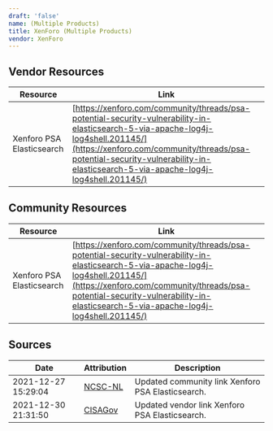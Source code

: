 ```yaml
---
draft: 'false'
name: (Multiple Products)
title: XenForo (Multiple Products)
vendor: XenForo
---
```


## Vendor Resources
| Resource | Link |
| --- | --- |
| Xenforo PSA Elasticsearch | [https://xenforo.com/community/threads/psa-potential-security-vulnerability-in-elasticsearch-5-via-apache-log4j-log4shell.201145/](https://xenforo.com/community/threads/psa-potential-security-vulnerability-in-elasticsearch-5-via-apache-log4j-log4shell.201145/) |

## Community Resources
| Resource | Link |
| --- | --- |
| Xenforo PSA Elasticsearch | [https://xenforo.com/community/threads/psa-potential-security-vulnerability-in-elasticsearch-5-via-apache-log4j-log4shell.201145/](https://xenforo.com/community/threads/psa-potential-security-vulnerability-in-elasticsearch-5-via-apache-log4j-log4shell.201145/) |


## Sources
| Date | Attribution | Description |
| --- | --- | --- |
| 2021-12-27 15:29:04 | [NCSC-NL](https://github.com/NCSC-NL/log4shell/blob/main/software/README.md) | Updated community link Xenforo PSA Elasticsearch.  |
| 2021-12-30 21:31:50 | [CISAGov](https://raw.githubusercontent.com/cisagov/log4j-affected-db/develop/README.md) | Updated vendor link Xenforo PSA Elasticsearch.  |
